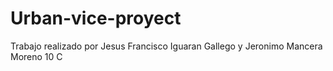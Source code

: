 # Urban-vice-proyect
Trabajo realizado por Jesus Francisco Iguaran Gallego y Jeronimo Mancera Moreno 10 C 
